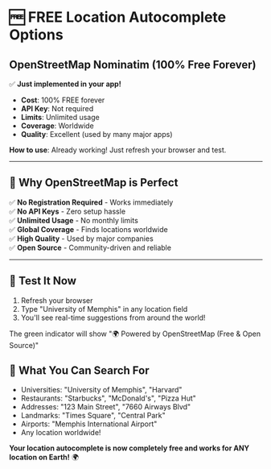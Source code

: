 # 🆓 FREE Location Autocomplete Options

## OpenStreetMap Nominatim (100% Free Forever)
✅ **Just implemented in your app!**
- **Cost**: 100% FREE forever
- **API Key**: Not required
- **Limits**: Unlimited usage
- **Coverage**: Worldwide
- **Quality**: Excellent (used by many major apps)

**How to use**: Already working! Just refresh your browser and test.

---

## 🎯 **Why OpenStreetMap is Perfect**

✅ **No Registration Required** - Works immediately  
✅ **No API Keys** - Zero setup hassle  
✅ **Unlimited Usage** - No monthly limits  
✅ **Global Coverage** - Finds locations worldwide  
✅ **High Quality** - Used by major companies  
✅ **Open Source** - Community-driven and reliable  

---

## 🚀 **Test It Now**
1. Refresh your browser
2. Type "University of Memphis" in any location field
3. You'll see real-time suggestions from around the world!

The green indicator will show "🌍 Powered by OpenStreetMap (Free & Open Source)"

## 🌟 **What You Can Search For**
- Universities: "University of Memphis", "Harvard"
- Restaurants: "Starbucks", "McDonald's", "Pizza Hut"
- Addresses: "123 Main Street", "7660 Airways Blvd"
- Landmarks: "Times Square", "Central Park"
- Airports: "Memphis International Airport"
- Any location worldwide!

**Your location autocomplete is now completely free and works for ANY location on Earth!** 🌍
